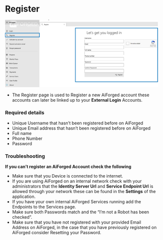 # Register

![](assets/4.png)

* The Register page is used to Register a new AiForged account these accounts can later be linked up to your **External Login** Accounts.

### Required details

* Unique Username that hasn’t been registered before on AiForged
* Unique Email address that hasn’t been registered before on AiForged
* Full name
* Phone Number
* Password

### Troubleshooting

**If you can’t register an AiForged Account check the following**

* Make sure that you Device is connected to the internet.
* If you are using AiForged on an internal network check with your administrators that the **Identity Server Url** and **Service Endpoint Url** is allowed through your network these can be found in the **Settings** of the application.
* If you have your own internal AiForged Services running add the Endpoints to the Services page.
* Make sure both Passwords match and the “I’m not a Robot has been checked”.
* Make sure that you have not registered with your provided Email Address on AiForged, in the case that you have previously registered on AiForged consider Resetting your Password.

